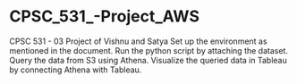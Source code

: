 # CPSC_531_-Project_AWS
CPSC 531 - 03 Project of Vishnu and Satya
Set up the environment as mentioned in the document.
Run the python script by attaching the dataset.
Query the data from S3 using Athena.
Visualize the queried data in Tableau by connecting Athena with Tableau.
